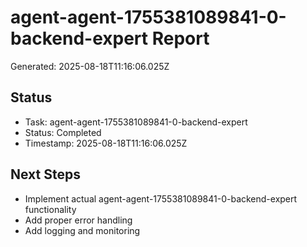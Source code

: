 # agent-agent-1755381089841-0-backend-expert Report

Generated: 2025-08-18T11:16:06.025Z

## Status
- Task: agent-agent-1755381089841-0-backend-expert
- Status: Completed
- Timestamp: 2025-08-18T11:16:06.025Z

## Next Steps
- Implement actual agent-agent-1755381089841-0-backend-expert functionality
- Add proper error handling
- Add logging and monitoring
